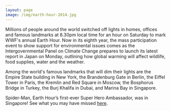```yaml
---
layout: page
image: /img/earth-hour-2014.jpg
---
```


Millions of people around the world switched off lights in homes, offices and famous landmarks at 8.30pm local time for an hour on Saturday to mark WWF's annual Earth Hour. Now in its eighth year, the mass participation event to show support for environmental issues comes as the Intergovernmental Panel on Climate Change prepares to launch its latest report in Japan on Monday, outlining how global warming will affect wildlife, food supplies, water and the weather.

Among the world's famous landmarks that will dim their lights are the Empire State building in New York, the Brandenburg Gate in Berlin, the Eiffel Tower in Paris, the Kremlin and Red Square in Moscow, the Bosphorus Bridge in Turkey, the Burj Khalifa in Dubai, and Marina Bay in Singapore.

Spider-Man, Earth Hour’s first-ever Super Hero Ambassador, was in Singapore! See what you may have missed [here](http://earthhour.wwf.sg/2014/event/).
